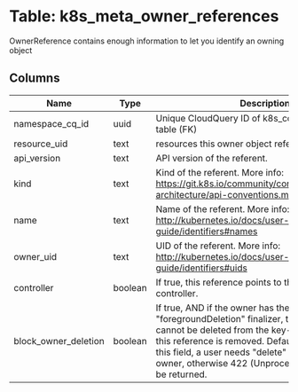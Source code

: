 
# Table: k8s_meta_owner_references
OwnerReference contains enough information to let you identify an owning object
## Columns
| Name        | Type           | Description  |
| ------------- | ------------- | -----  |
|namespace_cq_id|uuid|Unique CloudQuery ID of k8s_core_namespaces table (FK)|
|resource_uid|text|resources this owner object references|
|api_version|text|API version of the referent.|
|kind|text|Kind of the referent. More info: https://git.k8s.io/community/contributors/devel/sig-architecture/api-conventions.md#types-kinds|
|name|text|Name of the referent. More info: http://kubernetes.io/docs/user-guide/identifiers#names|
|owner_uid|text|UID of the referent. More info: http://kubernetes.io/docs/user-guide/identifiers#uids|
|controller|boolean|If true, this reference points to the managing controller.|
|block_owner_deletion|boolean|If true, AND if the owner has the "foregroundDeletion" finalizer, then the owner cannot be deleted from the key-value store until this reference is removed. Defaults to false. To set this field, a user needs "delete" permission of the owner, otherwise 422 (Unprocessable Entity) will be returned.|
